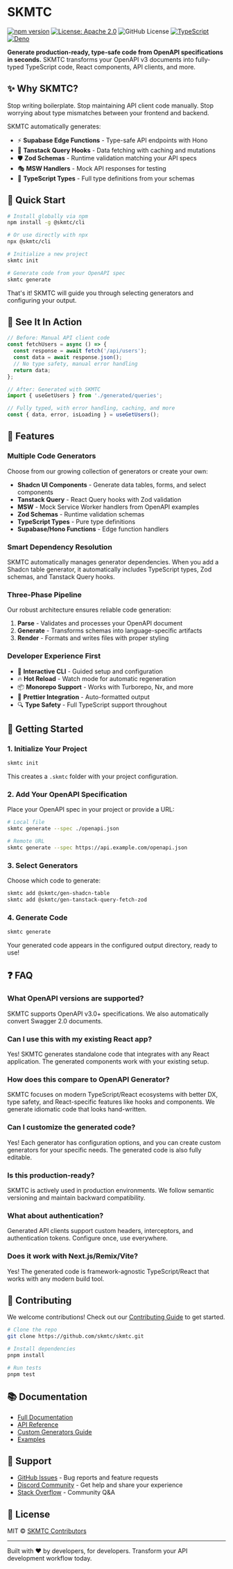 # SKMTC

[![npm version](https://img.shields.io/npm/v/@skmtc/core.svg)](https://www.npmjs.com/package/@skmtc/core)
[![License: Apache 2.0](https://img.shields.io/badge/License-Apache_2.0-blue.svg)](https://opensource.org/licenses/Apache-2.0)
![GitHub License](https://img.shields.io/github/license/skmtc/skmtc)
[![TypeScript](https://img.shields.io/badge/TypeScript-5.0+-blue.svg)](https://www.typescriptlang.org/)
[![Deno](https://img.shields.io/badge/Deno-2.6+-black.svg)](https://deno.land/)

**Generate production-ready, type-safe code from OpenAPI specifications in seconds.** SKMTC transforms your OpenAPI v3 documents into fully-typed TypeScript code, React components, API clients, and more.

## ✨ Why SKMTC?

Stop writing boilerplate. Stop maintaining API client code manually. Stop worrying about type mismatches between your frontend and backend.

SKMTC automatically generates:
- ⚡ **Supabase Edge Functions** - Type-safe API endpoints with Hono
- 🔄 **Tanstack Query Hooks** - Data fetching with caching and mutations
- 🛡️ **Zod Schemas** - Runtime validation matching your API specs
- 🎭 **MSW Handlers** - Mock API responses for testing
- 📝 **TypeScript Types** - Full type definitions from your schemas

## 🚀 Quick Start

```bash
# Install globally via npm
npm install -g @skmtc/cli

# Or use directly with npx
npx @skmtc/cli

# Initialize a new project
skmtc init

# Generate code from your OpenAPI spec
skmtc generate
```

That's it! SKMTC will guide you through selecting generators and configuring your output.

## 📸 See It In Action

```typescript
// Before: Manual API client code
const fetchUsers = async () => {
  const response = await fetch('/api/users');
  const data = await response.json();
  // No type safety, manual error handling
  return data;
};

// After: Generated with SKMTC
import { useGetUsers } from './generated/queries';

// Fully typed, with error handling, caching, and more
const { data, error, isLoading } = useGetUsers();
```

## 🎯 Features

### Multiple Code Generators
Choose from our growing collection of generators or create your own:

- **Shadcn UI Components** - Generate data tables, forms, and select components
- **Tanstack Query** - React Query hooks with Zod validation
- **MSW** - Mock Service Worker handlers from OpenAPI examples
- **Zod Schemas** - Runtime validation schemas
- **TypeScript Types** - Pure type definitions
- **Supabase/Hono Functions** - Edge function handlers

### Smart Dependency Resolution
SKMTC automatically manages generator dependencies. When you add a Shadcn table generator, it automatically includes TypeScript types, Zod schemas, and Tanstack Query hooks.

### Three-Phase Pipeline
Our robust architecture ensures reliable code generation:
1. **Parse** - Validates and processes your OpenAPI document
2. **Generate** - Transforms schemas into language-specific artifacts  
3. **Render** - Formats and writes files with proper styling

### Developer Experience First
- 🎯 **Interactive CLI** - Guided setup and configuration
- 🔥 **Hot Reload** - Watch mode for automatic regeneration
- 📦 **Monorepo Support** - Works with Turborepo, Nx, and more
- 🎨 **Prettier Integration** - Auto-formatted output
- 🔍 **Type Safety** - Full TypeScript support throughout

## 🏃 Getting Started

### 1. Initialize Your Project

```bash
skmtc init
```

This creates a `.skmtc` folder with your project configuration.

### 2. Add Your OpenAPI Specification

Place your OpenAPI spec in your project or provide a URL:

```bash
# Local file
skmtc generate --spec ./openapi.json

# Remote URL
skmtc generate --spec https://api.example.com/openapi.json
```

### 3. Select Generators

Choose which code to generate:

```bash
skmtc add @skmtc/gen-shadcn-table
skmtc add @skmtc/gen-tanstack-query-fetch-zod
```

### 4. Generate Code

```bash
skmtc generate
```

Your generated code appears in the configured output directory, ready to use!

## ❓ FAQ

### **What OpenAPI versions are supported?**
SKMTC supports OpenAPI v3.0+ specifications. We also automatically convert Swagger 2.0 documents.

### **Can I use this with my existing React app?**
Yes! SKMTC generates standalone code that integrates with any React application. The generated components work with your existing setup.

### **How does this compare to OpenAPI Generator?**
SKMTC focuses on modern TypeScript/React ecosystems with better DX, type safety, and React-specific features like hooks and components. We generate idiomatic code that looks hand-written.

### **Can I customize the generated code?**
Yes! Each generator has configuration options, and you can create custom generators for your specific needs. The generated code is also fully editable.

### **Is this production-ready?**
SKMTC is actively used in production environments. We follow semantic versioning and maintain backward compatibility.

### **What about authentication?**
Generated API clients support custom headers, interceptors, and authentication tokens. Configure once, use everywhere.

### **Does it work with Next.js/Remix/Vite?**
Yes! The generated code is framework-agnostic TypeScript/React that works with any modern build tool.

## 🤝 Contributing

We welcome contributions! Check out our [Contributing Guide](CONTRIBUTING.md) to get started.

```bash
# Clone the repo
git clone https://github.com/skmtc/skmtc.git

# Install dependencies
pnpm install

# Run tests
pnpm test
```

## 📚 Documentation

- [Full Documentation](https://docs.skmtc.dev)
- [API Reference](https://docs.skmtc.dev/api)
- [Custom Generators Guide](https://docs.skmtc.dev/generators)
- [Examples](https://github.com/skmtc/skmtc/tree/main/examples)

## 🛟 Support

- [GitHub Issues](https://github.com/skmtc/skmtc/issues) - Bug reports and feature requests
- [Discord Community](https://discord.gg/skmtc) - Get help and share your experience
- [Stack Overflow](https://stackoverflow.com/questions/tagged/skmtc) - Community Q&A

## 📄 License

MIT © [SKMTC Contributors](LICENSE.md)

---

Built with ❤️ by developers, for developers. Transform your API development workflow today.